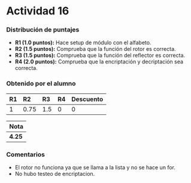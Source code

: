 # Actividad 16
### Distribución de puntajes

- **R1 (1.0 puntos):** Hace setup de módulo con el alfabeto.
- **R2 (1.5 puntos):** Comprueba que la función del rotor es correcta.
- **R3 (1.5 puntos):** Comprueba que la función del reflector es correcta.
- **R4 (2.0 puntos):** Comprueba que la encriptación y decriptación sea correcta.

### Obtenido por el alumno

| R1 | R2 | R3 | R4 | Descuento |
|:--------|:--------|:--------|:--------|:--------|
| 1 | 0.75 | 1.5 | 0 | 0 |

| Nota |
|:-----|
| **4.25** |

### Comentarios
* El rotor no funciona ya que se llama a la lista y no se hace un for.
* No hubo testeo de encriptacion.
